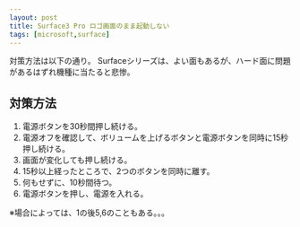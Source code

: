 ```yaml
---
layout: post
title: Surface3 Pro ロゴ画面のまま起動しない
tags: [microsoft,surface]
---
```


対策方法は以下の通り。
Surfaceシリーズは、よい面もあるが、ハード面に問題があるはずれ機種に当たると悲惨。

## 対策方法

1. 電源ボタンを30秒間押し続ける。
2. 電源オフを確認して、ボリュームを上げるボタンと電源ボタンを同時に15秒押し続ける。
3. 画面が変化しても押し続ける。
4. 15秒以上経ったところで、2つのボタンを同時に離す。
5. 何もせずに、10秒間待つ。
6. 電源ボタンを押し、電源を入れる。

※場合によっては、1の後5,6のこともある。。。
